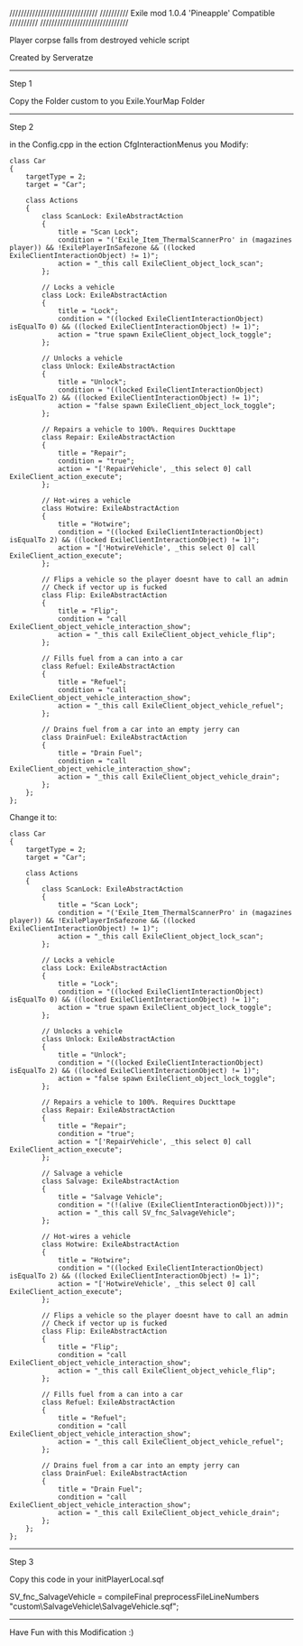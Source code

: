 /////////////////////////////// ////////// Exile mod 1.0.4 'Pineapple' Compatible ////////// ///////////////////////////////

Player corpse falls from destroyed vehicle script 

Created by Serveratze

---------------------------------------------------------------------------------

Step 1

Copy the Folder custom to you Exile.YourMap Folder

---------------------------------------------------------------------------------

Step 2

in the Config.cpp in the ection CfgInteractionMenus you Modify:

	class Car 
	{
		targetType = 2;
		target = "Car";

		class Actions 
		{
			class ScanLock: ExileAbstractAction
			{
				title = "Scan Lock";
				condition = "('Exile_Item_ThermalScannerPro' in (magazines player)) && !ExilePlayerInSafezone && ((locked ExileClientInteractionObject) != 1)";
				action = "_this call ExileClient_object_lock_scan";
			};

			// Locks a vehicle
			class Lock: ExileAbstractAction
			{
				title = "Lock";
				condition = "((locked ExileClientInteractionObject) isEqualTo 0) && ((locked ExileClientInteractionObject) != 1)";
				action = "true spawn ExileClient_object_lock_toggle";
			};

			// Unlocks a vehicle
			class Unlock: ExileAbstractAction
			{
				title = "Unlock";
				condition = "((locked ExileClientInteractionObject) isEqualTo 2) && ((locked ExileClientInteractionObject) != 1)";
				action = "false spawn ExileClient_object_lock_toggle";
			};

			// Repairs a vehicle to 100%. Requires Duckttape
			class Repair: ExileAbstractAction
			{
				title = "Repair";
				condition = "true";
				action = "['RepairVehicle', _this select 0] call ExileClient_action_execute";
			};			
			
			// Hot-wires a vehicle
			class Hotwire: ExileAbstractAction
			{
				title = "Hotwire";
				condition = "((locked ExileClientInteractionObject) isEqualTo 2) && ((locked ExileClientInteractionObject) != 1)";
				action = "['HotwireVehicle', _this select 0] call ExileClient_action_execute";
			};

			// Flips a vehicle so the player doesnt have to call an admin
			// Check if vector up is fucked
			class Flip: ExileAbstractAction
			{
				title = "Flip";
				condition = "call ExileClient_object_vehicle_interaction_show";
				action = "_this call ExileClient_object_vehicle_flip";
			};

			// Fills fuel from a can into a car
			class Refuel: ExileAbstractAction
			{
				title = "Refuel";
				condition = "call ExileClient_object_vehicle_interaction_show";
				action = "_this call ExileClient_object_vehicle_refuel";
			};

			// Drains fuel from a car into an empty jerry can
			class DrainFuel: ExileAbstractAction
			{
				title = "Drain Fuel";
				condition = "call ExileClient_object_vehicle_interaction_show";
				action = "_this call ExileClient_object_vehicle_drain";
			};
		};
	};
	
Change it to:

	class Car 
	{
		targetType = 2;
		target = "Car";

		class Actions 
		{
			class ScanLock: ExileAbstractAction
			{
				title = "Scan Lock";
				condition = "('Exile_Item_ThermalScannerPro' in (magazines player)) && !ExilePlayerInSafezone && ((locked ExileClientInteractionObject) != 1)";
				action = "_this call ExileClient_object_lock_scan";
			};

			// Locks a vehicle
			class Lock: ExileAbstractAction
			{
				title = "Lock";
				condition = "((locked ExileClientInteractionObject) isEqualTo 0) && ((locked ExileClientInteractionObject) != 1)";
				action = "true spawn ExileClient_object_lock_toggle";
			};

			// Unlocks a vehicle
			class Unlock: ExileAbstractAction
			{
				title = "Unlock";
				condition = "((locked ExileClientInteractionObject) isEqualTo 2) && ((locked ExileClientInteractionObject) != 1)";
				action = "false spawn ExileClient_object_lock_toggle";
			};

			// Repairs a vehicle to 100%. Requires Duckttape
			class Repair: ExileAbstractAction
			{
				title = "Repair";
				condition = "true";
				action = "['RepairVehicle', _this select 0] call ExileClient_action_execute";
			};
			
            // Salvage a vehicle
            class Salvage: ExileAbstractAction
            {
                title = "Salvage Vehicle";
                condition = "(!(alive (ExileClientInteractionObject)))";
                action = "_this call SV_fnc_SalvageVehicle";
            };			
			
			// Hot-wires a vehicle
			class Hotwire: ExileAbstractAction
			{
				title = "Hotwire";
				condition = "((locked ExileClientInteractionObject) isEqualTo 2) && ((locked ExileClientInteractionObject) != 1)";
				action = "['HotwireVehicle', _this select 0] call ExileClient_action_execute";
			};

			// Flips a vehicle so the player doesnt have to call an admin
			// Check if vector up is fucked
			class Flip: ExileAbstractAction
			{
				title = "Flip";
				condition = "call ExileClient_object_vehicle_interaction_show";
				action = "_this call ExileClient_object_vehicle_flip";
			};

			// Fills fuel from a can into a car
			class Refuel: ExileAbstractAction
			{
				title = "Refuel";
				condition = "call ExileClient_object_vehicle_interaction_show";
				action = "_this call ExileClient_object_vehicle_refuel";
			};

			// Drains fuel from a car into an empty jerry can
			class DrainFuel: ExileAbstractAction
			{
				title = "Drain Fuel";
				condition = "call ExileClient_object_vehicle_interaction_show";
				action = "_this call ExileClient_object_vehicle_drain";
			};
		};
	};	

---------------------------------------------------------------------------------	
	
Step 3

Copy this code in your initPlayerLocal.sqf

SV_fnc_SalvageVehicle = compileFinal preprocessFileLineNumbers "custom\SalvageVehicle\SalvageVehicle.sqf";

---------------------------------------------------------------------------------

Have Fun with this Modification :)
